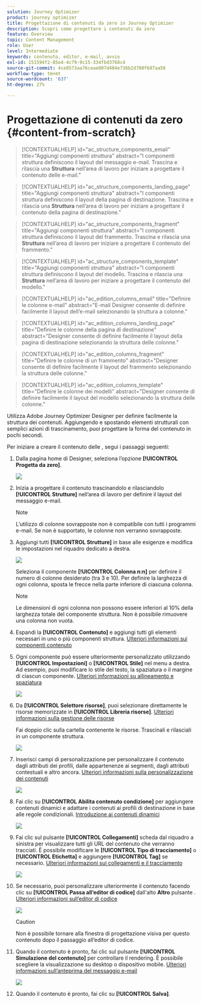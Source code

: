 ```yaml
---
solution: Journey Optimizer
product: journey optimizer
title: Progettazione di contenuti da zero in Journey Optimizer
description: Scopri come progettare i contenuti da zero
feature: Overview
topic: Content Management
role: User
level: Intermediate
keywords: contenuto, editor, e-mail, avvio
exl-id: 151594f2-85e4-4c79-9c15-334fbd3768c4
source-git-commit: 4ce8573aa76ceae807d404e736b2d780f687aa56
workflow-type: tm+mt
source-wordcount: '637'
ht-degree: 27%

---
```


# Progettazione di contenuti da zero {#content-from-scratch}

>[!CONTEXTUALHELP]
>id="ac_structure_components_email"
>title="Aggiungi componenti struttura"
>abstract="I componenti struttura definiscono il layout del messaggio e-mail. Trascina e rilascia una **Struttura** nell’area di lavoro per iniziare a progettare il contenuto delle e-mail."

>[!CONTEXTUALHELP]
>id="ac_structure_components_landing_page"
>title="Aggiungi componenti struttura"
>abstract="I componenti struttura definiscono il layout della pagina di destinazione. Trascina e rilascia una **Struttura** nell’area di lavoro per iniziare a progettare il contenuto della pagina di destinazione."

>[!CONTEXTUALHELP]
>id="ac_structure_components_fragment"
>title="Aggiungi componenti struttura"
>abstract="I componenti struttura definiscono il layout del frammento. Trascina e rilascia una **Struttura** nell’area di lavoro per iniziare a progettare il contenuto del frammento."

>[!CONTEXTUALHELP]
>id="ac_structure_components_template"
>title="Aggiungi componenti struttura"
>abstract="I componenti struttura definiscono il layout del modello. Trascina e rilascia una **Struttura** nell’area di lavoro per iniziare a progettare il contenuto del modello."


>[!CONTEXTUALHELP]
>id="ac_edition_columns_email"
>title="Definire le colonne e-mail"
>abstract="E-mail Designer consente di definire facilmente il layout dell’e-mail selezionando la struttura a colonne."

>[!CONTEXTUALHELP]
>id="ac_edition_columns_landing_page"
>title="Definire le colonne della pagina di destinazione"
>abstract="Designer consente di definire facilmente il layout della pagina di destinazione selezionando la struttura delle colonne."

>[!CONTEXTUALHELP]
>id="ac_edition_columns_fragment"
>title="Definire le colonne di un frammento"
>abstract="Designer consente di definire facilmente il layout del frammento selezionando la struttura delle colonne."

>[!CONTEXTUALHELP]
>id="ac_edition_columns_template"
>title="Definire le colonne dei modelli"
>abstract="Designer consente di definire facilmente il layout del modello selezionando la struttura delle colonne."


Utilizza Adobe Journey Optimizer Designer per definire facilmente la struttura dei contenuti. Aggiungendo e spostando elementi strutturali con semplici azioni di trascinamento, puoi progettare la forma del contenuto in pochi secondi.

Per iniziare a creare il contenuto delle , segui i passaggi seguenti:

1. Dalla pagina home di Designer, seleziona l’opzione **[!UICONTROL Progetta da zero]**.

   ![](assets/email_designer.png)

1. Inizia a progettare il contenuto trascinandolo e rilasciandolo **[!UICONTROL Strutture]** nell’area di lavoro per definire il layout del messaggio e-mail.

   >[!NOTE]
   >
   >L’utilizzo di colonne sovrapposte non è compatibile con tutti i programmi e-mail. Se non è supportato, le colonne non verranno sovrapposte.

   <!--Once placed in the email, you cannot move nor remove your components unless there is already a content component or a fragment placed inside. This is not true in AJO - TBC?-->

1. Aggiungi tutti **[!UICONTROL Strutture]** in base alle esigenze e modifica le impostazioni nel riquadro dedicato a destra.

   ![](assets/email_designer_structure_components.png)

   Seleziona il componente **[!UICONTROL Colonna n:n]** per definire il numero di colonne desiderato (tra 3 e 10). Per definire la larghezza di ogni colonna, sposta le frecce nella parte inferiore di ciascuna colonna.

   >[!NOTE]
   >
   >Le dimensioni di ogni colonna non possono essere inferiori al 10% della larghezza totale del componente struttura. Non è possibile rimuovere una colonna non vuota.

1. Espandi la **[!UICONTROL Contenuto]** e aggiungi tutti gli elementi necessari in uno o più componenti struttura. [Ulteriori informazioni sui componenti contenuto](content-components.md)

1. Ogni componente può essere ulteriormente personalizzato utilizzando **[!UICONTROL Impostazioni]** o **[!UICONTROL Stile]** nel menu a destra. Ad esempio, puoi modificare lo stile del testo, la spaziatura o il margine di ciascun componente. [Ulteriori informazioni su allineamento e spaziatura](alignment-and-padding.md)

   ![](assets/email_designer_structure_component.png)

1. Da **[!UICONTROL Selettore risorse]**, puoi selezionare direttamente le risorse memorizzate in **[!UICONTROL Libreria risorse]**. [Ulteriori informazioni sulla gestione delle risorse](assets-essentials.md)

   Fai doppio clic sulla cartella contenente le risorse. Trascinali e rilasciali in un componente struttura.

   ![](assets/email_designer_asset_picker.png)

1. Inserisci campi di personalizzazione per personalizzare il contenuto dagli attributi dei profili, dalle appartenenze ai segmenti, dagli attributi contestuali e altro ancora. [Ulteriori informazioni sulla personalizzazione dei contenuti](../personalization/personalize.md)

   ![](assets/email_designer_personalization.png)

1. Fai clic su **[!UICONTROL Abilita contenuto condizione]** per aggiungere contenuti dinamici e adattare i contenuti ai profili di destinazione in base alle regole condizionali. [Introduzione ai contenuti dinamici](../personalization/get-started-dynamic-content.md)

   ![](assets/email_designer_dynamic-content.png)

1. Fai clic sul pulsante **[!UICONTROL Collegamenti]** scheda dal riquadro a sinistra per visualizzare tutti gli URL del contenuto che verranno tracciati. È possibile modificare le **[!UICONTROL Tipo di tracciamento]** o **[!UICONTROL Etichetta]** e aggiungere **[!UICONTROL Tag]** se necessario. [Ulteriori informazioni sui collegamenti e il tracciamento](message-tracking.md)

   ![](assets/email_designer_links.png)

1. Se necessario, puoi personalizzare ulteriormente il contenuto facendo clic su **[!UICONTROL Passa all’editor di codice]** dall&#39;alto **Altro** pulsante . [Ulteriori informazioni sull’editor di codice](code-content.md)

   ![](assets/email_designer_switch-to-code.png)

   >[!CAUTION]
   >
   >Non è possibile tornare alla finestra di progettazione visiva per questo contenuto dopo il passaggio all’editor di codice.

1. Quando il contenuto è pronto, fai clic sul pulsante **[!UICONTROL Simulazione del contenuto]** per controllare il rendering. È possibile scegliere la visualizzazione su desktop o dispositivo mobile. [Ulteriori informazioni sull’anteprima del messaggio e-mail](preview.md)

   ![](assets/email_designer_simulate_content.png)

1. Quando il contenuto è pronto, fai clic su **[!UICONTROL Salva]**.

